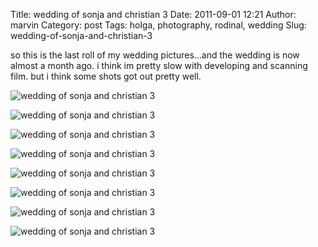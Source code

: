 Title: wedding of sonja and christian 3
Date: 2011-09-01 12:21
Author: marvin
Category: post
Tags: holga, photography, rodinal, wedding
Slug: wedding-of-sonja-and-christian-3

so this is the last roll of my wedding pictures...and the wedding is now
almost a month ago. i think im pretty slow with developing and scanning
film. but i think some shots got out pretty well.

![wedding of sonja and christian 3]({static}/images/6103025406_164622e3bd_b.jpg)

![wedding of sonja and christian 3]({static}/images/6103024542_580a6e20a1_b.jpg)

![wedding of sonja and christian 3]({static}/images/6102479443_dcddc1fceb_b.jpg)

![wedding of sonja and christian 3]({static}/images/6102479719_5e341df4f0_b.jpg)

![wedding of sonja and christian 3]({static}/images/6102480279_b03e6ecfc9_b.jpg)

![wedding of sonja and christian 3]({static}/images/6102480543_4e76dd39f9_b.jpg)

![wedding of sonja and christian 3]({static}/images/6102480905_9cb7b4a5b6_b.jpg)

![wedding of sonja and christian 3]({static}/images/6103026690_71d7478835_b.jpg)


